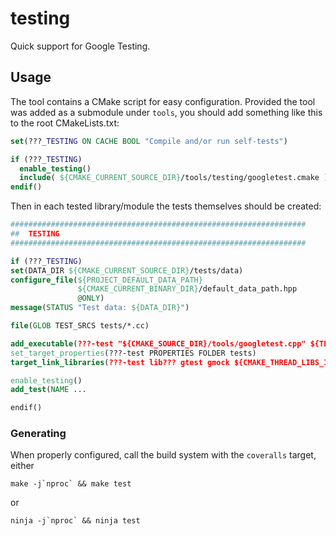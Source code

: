 # testing
Quick support for Google Testing.

## Usage

The tool contains a CMake script for easy configuration. Provided the tool was added as a submodule under `tools`, you should add something like this to the root CMakeLists.txt:

```cmake
set(???_TESTING ON CACHE BOOL "Compile and/or run self-tests")

if (???_TESTING)
  enable_testing()
  include( ${CMAKE_CURRENT_SOURCE_DIR}/tools/testing/googletest.cmake )
endif()
```

Then in each tested library/module the tests themselves should be created:

```cmake
##################################################################
##  TESTING
##################################################################

if (???_TESTING)
set(DATA_DIR ${CMAKE_CURRENT_SOURCE_DIR}/tests/data)
configure_file(${PROJECT_DEFAULT_DATA_PATH}
               ${CMAKE_CURRENT_BINARY_DIR}/default_data_path.hpp
               @ONLY)
message(STATUS "Test data: ${DATA_DIR}")

file(GLOB TEST_SRCS tests/*.cc)

add_executable(???-test "${CMAKE_SOURCE_DIR}/tools/googletest.cpp" ${TEST_SRCS})
set_target_properties(???-test PROPERTIES FOLDER tests)
target_link_libraries(???-test lib??? gtest gmock ${CMAKE_THREAD_LIBS_INIT})

enable_testing()
add_test(NAME ...

endif()
```

### Generating

When properly configured, call the build system with the `coveralls` target, either

```shell
make -j`nproc` && make test
```

or

```shell
ninja -j`nproc` && ninja test
```
